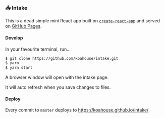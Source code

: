 ### 📥 Intake

This is a dead simple mini React app built on [`create-react-app`](https://create-react-app.dev/) and served on [GitHub Pages](https://pages.github.com/).

#### Develop

In your favourite terminal, run...

```sh
$ git clone https://github.com/koahouse/intake.git
$ yarn
$ yarn start
```

A browser window will open with the intake page.

It will auto refresh when you save changes to files.

#### Deploy

Every commit to `master` deploys to https://koahouse.github.io/intake/
